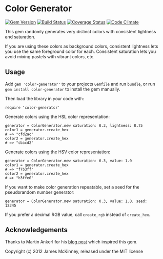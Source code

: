 # Color Generator

[![Gem Version](https://badge.fury.io/rb/color-generator.svg)](https://badge.fury.io/rb/color-generator)
[![Build Status](https://secure.travis-ci.org/jpmckinney/color-generator.png)](https://travis-ci.org/jpmckinney/color-generator)
[![Coverage Status](https://coveralls.io/repos/jpmckinney/color-generator/badge.png)](https://coveralls.io/r/jpmckinney/color-generator)
[![Code Climate](https://codeclimate.com/github/jpmckinney/color-generator.png)](https://codeclimate.com/github/jpmckinney/color-generator)

This gem randomly generates very distinct colors with consistent lightness and saturation.

If you are using these colors as background colors, consistent lightness lets you use the same foreground color for each. Consistent saturation lets you avoid mixing pastels with vibrant colors, etc.

## Usage

Add `gem 'color-generator'` to your projects `Gemfile` and run `bundle`, or run `gem install color-generator` to install the gem manually.

Then load the library in your code with:

    require 'color-generator'

Generate colors using the HSL color representation:

    generator = ColorGenerator.new saturation: 0.3, lightness: 0.75
    color1 = generator.create_hex
    # => "cfd2ac"
    color2 = generator.create_hex
    # => "cbacd2"

Generate colors using the HSV color representation:

    generator = ColorGenerator.new saturation: 0.3, value: 1.0
    color1 = generator.create_hex
    # => "f7b3ff"
    color2 = generator.create_hex
    # => "b3ffe0"

If you want to make color generation repeatable, set a seed for the pseudorandom number generator:

    generator = ColorGenerator.new saturation: 0.3, value: 1.0, seed: 12345

If you prefer a decimal RGB value, call `create_rgb` instead of `create_hex`.

## Acknowledgements

Thanks to Martin Ankerl for his [blog post](http://martin.ankerl.com/2009/12/09/how-to-create-random-colors-programmatically/) which inspired this gem.

Copyright (c) 2012 James McKinney, released under the MIT license
